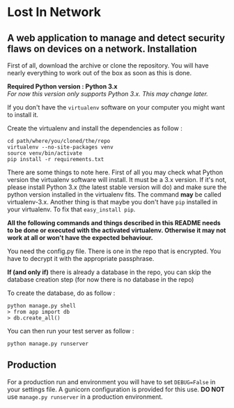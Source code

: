 Lost In Network
=============
A web application to manage and detect security flaws on devices on a network.
Installation
---------------
First of all, download the archive or clone the repository. You will have nearly everything to work out of the box as soon as this is done.   

**Required Python version : Python 3.x**  
*For now this version only supports Python 3.x. This may change later.*   

If you don't have the `virtualenv` software on your computer you might want to install it.  

Create the virtualenv and install the dependencies as follow :

    cd path/where/you/cloned/the/repo
    virtualenv --no-site-packages venv
    source venv/bin/activate
    pip install -r requirements.txt
There are some things to note here. First of all you may check what Python version the virtualenv software will install. It must be a 3.x version. If it's not, please install Python 3.x (the latest stable version will do) and make sure the python version installed in the virtualenv fits. The command **may** be called virtualenv-3.x. Another thing is that maybe you don't have `pip` installed in your virtualenv. To fix that `easy_install pip`.  

**All the following commands and things described in this README needs to be done or executed with the activated virtualenv. Otherwise it may not work at all or won't have the expected behaviour.**

You need the config.py file. There is one in the repo that is encrypted. You have to decrypt it with the appropriate passphrase.

**If (and only if)** there is already a database in the repo, you can skip the database creation step (for now there is no database in the repo)  

To create the database, do as follow :

    python manage.py shell
    > from app import db
    > db.create_all()

You can then run your test server as follow :

    python manage.py runserver

Production
--------------
For a production run and environment you will have to set `DEBUG=False` in your settings file. A gunicorn configuration is provided for this use. **DO NOT** use `manage.py runserver` in a production environment. 

 
